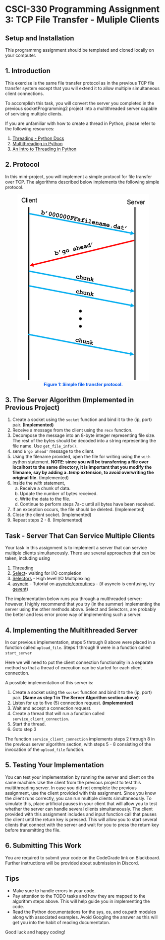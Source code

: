 # CSCI-330 Programming Assignment 3: TCP File Transfer - Muliple Clients


## Setup and Installation

This programmng assignment should be templated and cloned locally on your computer. 


## 1. Introduction

This exercise is the same file transfer protocol as in the previous TCP file transfer system except that you will extend it to allow multiple simultaneous client connections.

To accomplish this task, you will convert the server you completed in the previous socketProgramming2 project into a multithreaded server capable of servicing multiple clients.

If you are unfamiliar with how to create a thread in Python, please refer to the following resources:

1. [Threading - Python Docs](https://docs.python.org/3/library/threading.html)
2. [Multithreading in Python](https://www.geeksforgeeks.org/multithreading-python-set-1/)
3. [An Intro to Threading in Python](https://realpython.com/intro-to-python-threading/)

## 2. Protocol

In this mini-project, you will implement a simple protocol for file transfer over TCP.  The algorithms described below implements the following simple protocol.

<figure style="text-align:center;">
	<img src="resources/TCPFileTransferProtocol.png" height="600"></div>
	<figcaption style="font-weight:bold; color:#0055ee;">Figure 1: Simple file transfer protocol.</figcaption>
</figure>

## 3. The Server Algorithm (Implemented in Previous Project)

1. Create a socket using the `socket` function and bind it to the (ip, port) pair. **(Implemented)**
2. Receive a message from the client using the `recv` function.
3. Decompose the message into an 8-byte integer representing file size. The rest of the bytes should be decoded into a string representing the file name. Use `get_file_info()`.
4. send `b'go ahead'` message to the client.
5. Using the filename provided, open the file for writing using the `with` python statement. **NOTE: since you will be transferring a file over localhost to the same directory, it is important that you modify the filename, say by adding a *.temp* extension, to avoid overwriting the original file.** (Implemented)
6. Inside the *with* statement, 
	<ol type="a">
	<li>Receive a chunk of data.</li>
	<li>Update the number of bytes received.</li>
	<li>Write the data to the file.</li>
	<li>Continue to perform steps 7a-c until all bytes have been received.</li>
	</ol>
7. If an exception occurs, the file should be deleted. (Implemented)
8. Close the client socket. (Implemented)
9. Repeat steps 2 - 8. (Implemented)

## Task - Server That Can Service Multiple Clients

Your task in this assignment is to implement a server that can service multiple clients simultaneously.  There are several approaches that can be taken, including using

1. [Threading](https://docs.python.org/3/library/threading.html)
2. [Select](https://docs.python.org/3/library/select.html#module-select)- waiting for I/O completion
3. [Selectors](https://docs.python.org/3/library/selectors.html#module-selectors) - High level I/O Multiplexing
4. [asyncio](https://docs.python.org/3/library/asyncio.html) - Tutorial on [asyncio/coroutines](https://realpython.com/async-io-python/#the-asyncio-package-and-asyncawait)  - (if asyncio is confusing, try [gevent](https://www.gevent.org/api/index.html#networking))

The implementation below runs you through a multhreaded server; however, I highly recommend that you try (in the summer) implementing the server using the other methods above. Select and Selectors, are probably the better and less error prone way of implementing such a server.

## 4. Implementing the Multithreaded Server

In our previous implementation, steps 5 through 8 above were placed in a function called `upload_file`.  Steps 1 through 9 were in a function called `start_server`

Here we will need to put the client connection functionality in a separate method so that a thread of execution can be started for each client connection.

A possible implementation of this server is:

1. Create a socket using the `socket` function and bind it to the (ip, port) pair. **(Same as step 1 in The Server Algorithm section above)**
2. Listen for up to five (5) connection request. **(implemented)**
3. Wait and accept a connection request.
4. Create a thread that will run a function called `service_client_connection`.
5. Start the thread.
6. Goto step 3

The function `service_client_connection` implements  steps 2 through 8 in the previous server algorithm section, with steps 5 - 8 consisting of the invocation of the `upload_file` function.



## 5. Testing Your Implementation

You can test your implementation by running the server and client on the same machine. Use the client from the previous project to test this multithreading server.  In case you did not complete the previous assignment, use the client provided with this assignment.  Since you know the client runs correctly, you can run multiple clients simultaneously.  To simulate this, place artificial pauses in your client that will allow you to test whether the server can handle several clients simultaneously.  The client provided with this assignment includes and input function call that pauses the client until the return key is pressed.  This will allow you to start several clients that connect with the server and wait for you to press the return key before transmitting the file. 

## 6. Submitting This Work

You are required to submit your code on the CodeGrade link on Blackboard.  Further instructions will be provided about submission in Discord.

## Tips

- Make sure to handle errors in your code.
- Pay attention to the TODO tasks and how they are mapped to the algorithm steps above.  This will help guide you in implementing the code.
- Read the Python documentations for the sys, os, and os.path modules along with associated examples.  Avoid Googling the answer as this will get you into the habit of reading documentaton.

Good luck and happy coding!